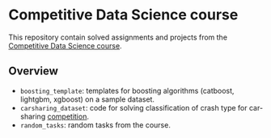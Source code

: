 
# Competitive Data Science course

This repository contain solved assignments and projects from the [Competitive Data Science course](https://github.com/a-milenkin/Competitive_Data_Science).

## Overview

- `boosting_template`: templates for boosting algorithms (catboost, lightgbm, xgboost) on a sample dataset.
- `carsharing_dataset`: code for solving classification of crash type for car-sharing [competition](https://www.kaggle.com/competitions/competative-data-science-course-by-data-feeling).
- `random_tasks`: random tasks from the course.

